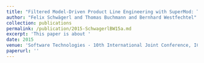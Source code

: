 ```yaml
---
title: "Filtered Model-Driven Product Line Engineering with SuperMod: The Home Automation Case"
author: "Felix Schwägerl and Thomas Buchmann and Bernhard Westfechtel"
collection: publications
permalink: /publication/2015-SchwagerlBW15a.md
excerpt: 'This paper is about '
date: 2015
venue: 'Software Technologies - 10th International Joint Conference, ICSOFT 2015, Colmar, France, July 20-22, 2015, Revised Selected Papers'
paperurl: ''
---
```

